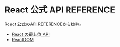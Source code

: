 # React 公式 API REFERENCE

React 公式の[API REFERENCE](https://ja.reactjs.org/docs/react-api.html)から抜粋。

- [React の最上位 API](tips/react-api.md)
- [ReactDOM](./tips/react-dom.md)
